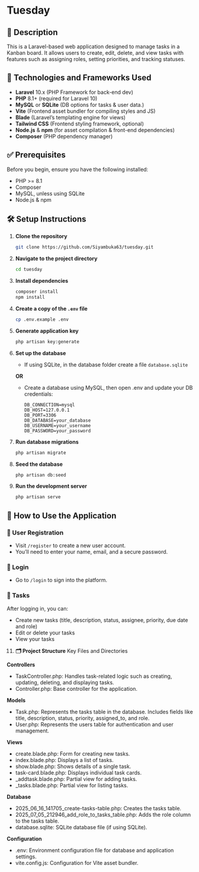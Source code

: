 # Tuesday

## 📌 Description

This is a Laravel-based web application designed to manage tasks in a Kanban board.
It allows users to create, edit, delete, and view tasks with features such as assigning roles, setting priorities, and tracking statuses.

## 🚀 Technologies and Frameworks Used

- **Laravel** 10.x (PHP Framework for back-end dev)
- **PHP** 8.1+ (required for Laravel 10)
- **MySQL** or **SQLite** (DB options for tasks & user data.)
- **Vite** (Frontend asset bundler for compiling styles and JS)
- **Blade** (Laravel’s templating engine for views)
- **Tailwind CSS** (Frontend styling framework, optional)
- **Node.js** & **npm** (for asset compilation & front-end dependencies)
- **Composer** (PHP dependency manager)

## ✅ Prerequisites

Before you begin, ensure you have the following installed:

- PHP >= 8.1
- Composer
- MySQL, unless using SQLite
- Node.js & npm

## 🛠️ Setup Instructions

1. **Clone the repository**
   ```bash
   git clone https://github.com/Siyambuka63/tuesday.git
   ```

2. **Navigate to the project directory**
   ```bash
   cd tuesday
   ```

3. **Install dependencies**
   ```bash
   composer install
   npm install
   ```

4. **Create a copy of the `.env` file**
   ```bash
   cp .env.example .env
   ```

5. **Generate application key**
   ```bash
   php artisan key:generate
   ```

6. **Set up the database**
   * If using SQLite, in the database folder create a file `database.sqlite`
   
   **OR**
     
   * Create a database using MySQL, then open .env and update your DB credentials:
     ```env
     DB_CONNECTION=mysql
     DB_HOST=127.0.0.1
     DB_PORT=3306
     DB_DATABASE=your_database
     DB_USERNAME=your_username
     DB_PASSWORD=your_password
     ```
     
8. **Run database migrations**
   ```bash
   php artisan migrate
   ```

9. **Seed the database**
   ```bash
   php artisan db:seed
   ```

10. **Run the development server**
    ```bash
    php artisan serve
    ```

## 👥 How to Use the Application
### 🧾 User Registration
* Visit `/register` to create a new user account.
* You’ll need to enter your name, email, and a secure password.

### 🔐 Login
* Go to `/login` to sign into the platform.

### 📝 Tasks
After logging in, you can:
* Create new tasks (title, description, status, assignee, priority, due date and role)
* Edit or delete your tasks
* View your tasks

11. **🗂️ Project Structure**
Key Files and Directories

**Controllers**
* TaskController.php: Handles task-related logic such as creating, updating, deleting, and displaying tasks.
* Controller.php: Base controller for the application.

**Models**
* Task.php: Represents the tasks table in the database. Includes fields like title, description, status, priority, assigned_to, and role.
* User.php: Represents the users table for authentication and user management.

**Views**
* create.blade.php: Form for creating new tasks.
* index.blade.php: Displays a list of tasks.
* show.blade.php: Shows details of a single task.
* task-card.blade.php: Displays individual task cards.
* _addtask.blade.php: Partial view for adding tasks.
* _tasks.blade.php: Partial view for listing tasks.

**Database**
* 2025_06_16_141705_create-tasks-table.php: Creates the tasks table.
* 2025_07_05_212946_add_role_to_tasks_table.php: Adds the role column to the tasks table.
* database.sqlite: SQLite database file (if using SQLite).

**Configuration**
* .env: Environment configuration file for database and application settings.
* vite.config.js: Configuration for Vite asset bundler.
